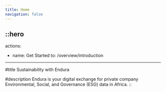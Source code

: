 ```yaml
---
title: Home
navigation: false
---
```


::hero
---
actions:
  - name: Get Started
    to: /overview/introduction
---
#title
Sustainability with Endura

#description
Endura is your digital exchange for private company Environmental, Social, and Governance (ESG) data in Africa.
::
